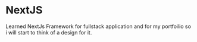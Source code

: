 # NextJS

Learned NextJs Framework for fullstack application and for my portfoilio so i will start to think of a design for it.